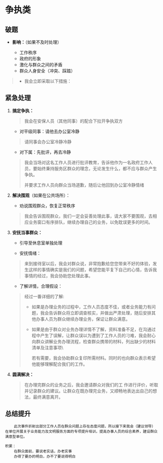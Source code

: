 # 争执类

## 破题

- **影响：**（如果不及时处理）

  - 工作秩序
  - 政府的形象
  - 激化与群众之间的矛盾
  - 群众人身安全（冲突、踩踏）
  
>- 我会立即采取以下措施：

## 紧急处理

1. **搞定争执：**

    > 我会在安保人员（其他同事）的配合下拉开争执双方

   - 对平级同事：请他去办公室冷静
  
    > 请同事会办公室冷静冷静

   - 对下属：先批评，再去冷静
    > 我会当场对这名工作人员进行批评教育，告诉他作为一名政府工作人员，要始终秉持服务区群众的理念，无论发生什么，都不应与群众产生争执。
    >
    > 并要求工作人员向群众当场道歉，随后让他回到办公室冷静情绪

2. **解决围观**（如果在公共场所）：

   - 劝说围观群众，恢复正常秩序
  
    > 我会告诉围观群众，我们一定会妥善处理此事，请大家不要围观，去相应业务窗口有序排队，继续办理自己的业务，以免耽误更多的时间。

3. **安抚当事群众：**

   - 引导至休息室单独处理

   - 安抚情绪：

    > 来到接待室以后，我会对群众说，非常抱歉给您您带来不好的体验，发生这样的事情确实是我们的问题，希望您能平复下自己的心情，告诉我事情的经过，我会协助您处理此事。

   - 了解详情，合理假设：

    > 经过一番详细的了解:
    >
    > - 如果是办理业务的过程中，工作人员态度不佳，或者业务能力有问题，我会告诉群众将立即调查核实，并做出严肃处理，随后安排其他办事人员为群众继续办理业务，保证让群众满意。
    >
    > - 如果是由于群众对业务办理详情不了解，资料准备不足，在沟通过程中产生了误解，让群众误以为遭到了工作人员的刁难，我会耐心向群众讲解业务办理流程，检查群众携带的材料，列出缺少的材料清单及注意事项\
    >
    >   若有需要，我会协助群众复印所需材料。同时的也向群众表示希望他能够理解配合我们的工作。

4. **圆满解决：**

    > 在办理完群众的业务之后，我会邀请群众对我们的工 作进行评价，听取并记录群众的建议。让群众在既办理完业务，又顺畅地表达出自己的想法，最终满意离开。

## 总结提升

        此次事件折射出部分工作人员在群众问题上存在态度问题，所以接下来我会（建议领导）在单位开展关于业务能力及文明服务方面的专项提升培训，提高办事人员的综合素养，建设群众满意型单位。

    积累：
        在群众面前，要说老实话，办老实事
        办得了要办的明白，办不了要说得明白
